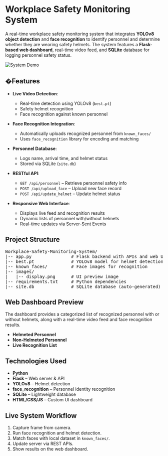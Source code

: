 # Workplace Safety Monitoring System

A real-time workplace safety monitoring system that integrates **YOLOv8 object detection** and **face recognition** to identify personnel and determine whether they are wearing safety helmets. The system features a **Flask-based web dashboard**, real-time video feed, and **SQLite** database for logging personnel safety status.

![System Demo](images/display.png)


## �Features

- **Live Video Detection**:
  - Real-time detection using YOLOv8 (`best.pt`)
  - Safety helmet recognition
  - Face recognition against known personnel

- **Face Recognition Integration**:
  - Automatically uploads recognized personnel from `known_faces/`
  - Uses `face_recognition` library for encoding and matching

- **Personnel Database**:
  - Logs name, arrival time, and helmet status
  - Stored via SQLite (`site.db`)

- **RESTful API**:
  - `GET /api/personnel` – Retrieve personnel safety info
  - `POST /api/upload_face` – Upload new face record
  - `POST /api/update_helmet` – Update helmet status

- **Responsive Web Interface**:
  - Displays live feed and recognition results
  - Dynamic lists of personnel with/without helmets
  - Real-time updates via Server-Sent Events


## Project Structure

<pre>
Workplace-Safety-Monitoring-System/
|-- app.py               # Flask backend with APIs and web UI
|-- best.pt              # YOLOv8 model for helmet detection
|-- known_faces/         # Face images for recognition
|-- images/
|   |-- display.png      # UI preview image
|-- requirements.txt     # Python dependencies
|-- site.db              # SQLite database (auto-generated)
</pre>


## Web Dashboard Preview

The dashboard provides a categorized list of recognized personnel with or without helmets, along with a real-time video feed and face recognition results.

- **Helmeted Personnel**
- **Non-Helmeted Personnel**
- **Live Recognition List**


## Technologies Used

- **Python**
- **Flask** – Web server & API
- **YOLOv8** – Helmet detection
- **face_recognition** – Personnel identity recognition
- **SQLite** – Lightweight database
- **HTML/CSS/JS** – Custom UI dashboard


## Live System Workflow

1. Capture frame from camera.
2. Run face recognition and helmet detection.
3. Match faces with local dataset in `known_faces/`.
4. Update server via REST APIs.
5. Show results on the web dashboard.

